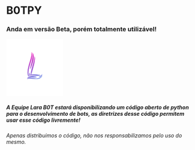 # B0TPY
<h3>Anda em versão Beta, porém totalmente utilizável!</h3>

<img style="width: 30%; height: 30 %;" src='https://github.com/HeitorDJAk47Gamer/LaraB0T/blob/master/imagens/Lara.png'>

<h5>A Equipe Lara B0T estará disponibilizando um código aberto de python para o desenvolvimento de bots, as diretrizes desse código permitem usar esse código livremente!</h5>
<h6>Apenas distribuimos o código, não nos responsabilizamos pelo uso do mesmo.</h6>
